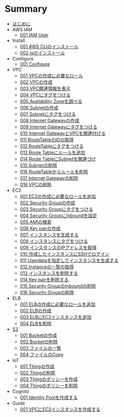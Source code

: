 # Summary
* [はじめに](README.md)
* AWS IAM
	* [001 IAM User](/iam/001_iamuser.md)
* Install
	* [001 AWS CLIのインストール](/install/001_install.md)
	* [002 jqのインストール](/install/002_jq.md)
* Configure
	* [001 Configure](/configure/001_setting.md)
* VPC
	* [001 VPCの作成に必要なロール](/vpc/001_permission.md)
	* [002 VPCの作成](/vpc/002_create_vpc.md)
	* [003 VPC関連情報を表示](/vpc/003_describe_vpc.md)
	* [004 VPCにタグをつける](/vpc/004_create_tag.md)
	* [005 Availability Zoneを調べる](/vpc/005_describe_availability_zone.md)
	* [006 Subnetの作成](/vpc/006_create_subnet.md)
	* [007 Subnetにタグをつける](/vpc/007_create_subnet_tag.md)
	* [008 Internet Gatewayの作成](/vpc/008_create_gateway.md)
	* [009 Internet Gatewayにタグをつける](/vpc/009_add_gateway_tag.md)
	* [010 Internet GatewayとVPCを関連付ける](/vpc/010_vpc_gateway.md)
	* [011 RouteTableのIDの取得](/vpc/011_modify_route_table.md)
	* [012 RouteTableにタグをつける](/vpc/012_create_route_table_tag.md)
	* [013 Route Tableにルールを追加](/vpc/013_add_rule.md)
	* [014 Route TableにSubnetを関連づけ](/vpc/014_associate_subnet.md)
	* [015 Subnetの削除](/vpc/015_delete_subnet.md)
	* [016 RouteTableからルールを削除](/vpc/016_delete_route.md)
	* [017 Internet Gatewayの削除](/vpc/017_delete_gateway.md)
	* [018 VPCの削除](/vpc/018_delete_vpc.md)
* EC2
	* [001 EC2の作成に必要なロールを追加](/ec2/001_permission.md)
	* [002 Security Groupの作成](/ec2/002_create_security.md)
	* [003 Security Groupにタグをつける](/ec2/003_add_security_tag.md)
	* [004 Security GroupにInboundを設定](/ec2/004_add_inbound.md)
	* [005 AMIの検索](/ec2/005_search_ami.md)
	* [006 Key pairの作成](/ec2/006_key_pair.md)
	* [007 インスタンスを生成する](/ec2/007_create_instance.md)
	* [008 インスタンスにタグをつける](/ec2/008_create_instance_tag.md)
	* [009 インスタンスのIPアドレスを取得](/ec2/009_get_instance_ip.md)
	* [010 作成したインスタンスにSSHでログイン](/ec2/010_login_ec2.md)
	* [011 Userdataを指定してインスタンスを生成する](/ec2/011_userdata.md)
	* [012 Instanceの一覧の取得](/ec2/012_describe.md)
	* [013 インスタンスを削除する](/ec2/013_delete_instance.md)
	* [014 Key pairを削除する](/ec2/014_delete_key_pair.md)
	* [015 Security GroupのInboundの削除](/ec2/015_del_inbound.md)
	* [016 Security Groupの削除](/ec2/016_delete_security.md)
* ELB
	* [001 ELBの作成に必要なロールを追加](/elb/001_permission.md)
	* [002 ELBの作成](/elb/002_create_elb.md)
	* [003 ELBにEC2インスタンスを追加](/elb/003_add_instance.md)
	* [004 ELBを削除](/elb/004_delete_elb.md)
* [S3](s3/README.md)
	* [001 Bucketの作成](/s3/001_make_bucket.md)
	* [002 Bucketの削除](/s3/002_remove_bucket.md)
	* [003 ファイルの一覧](/s3/003_ls.md)
	* [004 ファイルのCopy](/s3/004_copy.md)
* IoT
	* [001 Thingの作成](/iot/001_create_thing.md)
	* [002 Thingの削除](/iot/002_delete_thing.md)
	* [003 Thingのポリシーを作成](/iot/003_create_policy.md)
	* [004 Thingのポリシーを削除](/iot/004_delete_policy.md)
* Cognito
	* [001 Identity Poolを作成する](/cognito/001_create-identity.md)
* Guide
	* [001 VPCにEC2インスタンスを作成する](/guide/001_create_ec2_instance_in_vpc.md)